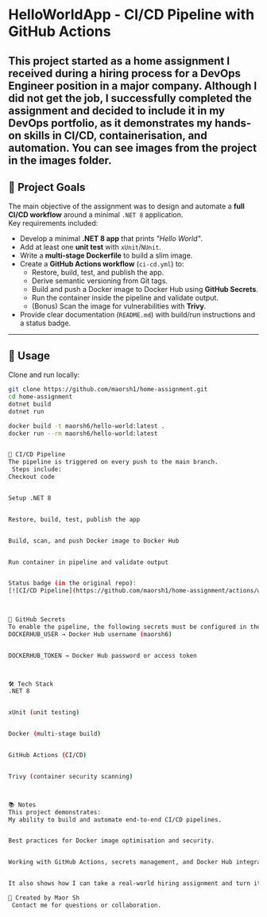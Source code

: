 # HelloWorldApp - CI/CD Pipeline with GitHub Actions

This project started as a **home assignment** I received during a hiring process for a DevOps Engineer position in a major company.
Although I did not get the job, I successfully completed the assignment and decided to include it in my **DevOps portfolio**, as it demonstrates my hands-on skills in CI/CD, containerisation, and automation.
You can see images from the project in the images folder.
---

## 📌 Project Goals
The main objective of the assignment was to design and automate a **full CI/CD workflow** around a minimal `.NET 8` application.  
Key requirements included:
- Develop a minimal **.NET 8 app** that prints *"Hello World"*.
- Add at least one **unit test** with `xUnit`/`NUnit`.
- Write a **multi-stage Dockerfile** to build a slim image.
- Create a **GitHub Actions workflow** (`ci-cd.yml`) to:
  - Restore, build, test, and publish the app.
  - Derive semantic versioning from Git tags.
  - Build and push a Docker image to Docker Hub using **GitHub Secrets**.
  - Run the container inside the pipeline and validate output.
  - (Bonus) Scan the image for vulnerabilities with **Trivy**.
- Provide clear documentation (`README.md`) with build/run instructions and a status badge.

---

## 🚀 Usage

Clone and run locally:

```bash
git clone https://github.com/maorsh1/home-assignment.git
cd home-assignment
dotnet build
dotnet run

docker build -t maorsh6/hello-world:latest .
docker run --rm maorsh6/hello-world:latest


🔄 CI/CD Pipeline
The pipeline is triggered on every push to the main branch.
 Steps include:
Checkout code


Setup .NET 8


Restore, build, test, publish the app


Build, scan, and push Docker image to Docker Hub


Run container in pipeline and validate output


Status badge (in the original repo):  
[![CI/CD Pipeline](https://github.com/maorsh1/home-assignment/actions/workflows/ci-cd.yml/badge.svg)](https://github.com/maorsh1/home-assignment/actions/workflows/ci-cd.yml)

 

🔑 GitHub Secrets
To enable the pipeline, the following secrets must be configured in the repository settings:
DOCKERHUB_USER → Docker Hub username (maorsh6)


DOCKERHUB_TOKEN → Docker Hub password or access token



🛠️ Tech Stack
.NET 8


xUnit (unit testing)


Docker (multi-stage build)


GitHub Actions (CI/CD)


Trivy (container security scanning)



📚 Notes
This project demonstrates:
My ability to build and automate end-to-end CI/CD pipelines.


Best practices for Docker image optimisation and security.


Working with GitHub Actions, secrets management, and Docker Hub integration.


It also shows how I can take a real-world hiring assignment and turn it into a polished project for my portfolio.

👤 Created by Maor Sh
 Contact me for questions or collaboration.
